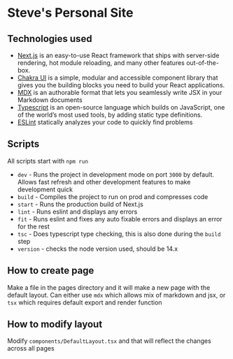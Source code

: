 # Steve's Personal Site 

## Technologies used
* [Next.js](https://nextjs.org/) is an easy-to-use React framework that ships with server-side rendering, hot module reloading, and many other features out-of-the-box. 
* [Chakra UI](https://chakra-ui.com) is a simple, modular and accessible component library that gives you the building blocks you need to build your React applications.
* [MDX](https://mdxjs.com/) is an authorable format that lets you seamlessly write JSX in your Markdown documents
* [Typescript](https://www.typescriptlang.org/) is an open-source language which builds on JavaScript, one of the world’s most used tools, by adding static type definitions.
* [ESLint](https://eslint.org) statically analyzes your code to quickly find problems

## Scripts
All scripts start with `npm run`
* `dev` - Runs the project in development mode on port `3000` by default. Allows fast refresh and other development features to make development quick
* `build` - Compiles the project to run on prod and compresses code
* `start` - Runs the production build of Next.js
* `lint` - Runs eslint and displays any errors
* `fit` - Runs eslint and fixes any auto fixable errors and displays an error for the rest
* `tsc` - Does typescript type checking, this is also done during the `build` step
* `version` - checks the node version used, should be 14.x

## How to create page
Make a file in the pages directory and it will make a new page with the default layout. Can either use `mdx` which allows mix of markdown and jsx, or `tsx` which requires default export and render function

## How to modify layout
Modify `components/DefaultLayout.tsx` and that will reflect the changes across all pages